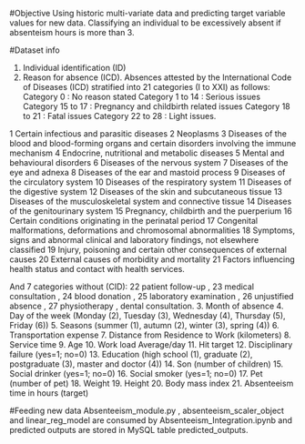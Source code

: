 #Objective
Using historic multi-variate data and predicting target variable values for new data.
Classifying an individual to be excessively absent if absenteism hours is more than 3.

#Dataset info

1. Individual identification (ID)
2. Reason for absence (ICD).
Absences attested by the International Code of Diseases (ICD) stratified into 21 categories (I to XXI) as follows:
Category 0 : No reason stated
Category 1 to 14 : Serious issues
Category 15 to 17 : Pregnancy and childbirth related issues
Category 18 to 21 : Fatal issues
Category 22 to 28 : Light issues.

1 Certain infectious and parasitic diseases
2 Neoplasms
3 Diseases of the blood and blood-forming organs and certain disorders involving the immune mechanism
4 Endocrine, nutritional and metabolic diseases
5 Mental and behavioural disorders
6 Diseases of the nervous system
7 Diseases of the eye and adnexa
8 Diseases of the ear and mastoid process
9 Diseases of the circulatory system
10 Diseases of the respiratory system
11 Diseases of the digestive system
12 Diseases of the skin and subcutaneous tissue
13 Diseases of the musculoskeletal system and connective tissue
14 Diseases of the genitourinary system
15 Pregnancy, childbirth and the puerperium
16 Certain conditions originating in the perinatal period
17 Congenital malformations, deformations and chromosomal abnormalities
18 Symptoms, signs and abnormal clinical and laboratory findings, not elsewhere classified
19 Injury, poisoning and certain other consequences of external causes
20 External causes of morbidity and mortality
21 Factors influencing health status and contact with health services.

And 7 categories without (CID):
22 patient follow-up , 
23 medical consultation , 
24 blood donation ,
25 laboratory examination , 
26 unjustified absence , 
27 physiotherapy ,
dental consultation.
3. Month of absence
4. Day of the week (Monday (2), Tuesday (3), Wednesday (4), Thursday (5), Friday (6))
5. Seasons (summer (1), autumn (2), winter (3), spring (4))
6. Transportation expense
7. Distance from Residence to Work (kilometers)
8. Service time
9. Age
10. Work load Average/day
11. Hit target
12. Disciplinary failure (yes=1; no=0)
13. Education (high school (1), graduate (2), postgraduate (3), master and doctor (4))
14. Son (number of children)
15. Social drinker (yes=1; no=0)
16. Social smoker (yes=1; no=0)
17. Pet (number of pet)
18. Weight
19. Height
20. Body mass index
21. Absenteeism time in hours (target)

#Feeding new data 
Absenteeism_module.py , absenteeism_scaler_object and linear_reg_model are consumed by Absenteeism_Integration.ipynb and predicted outputs are stored in MySQL table predicted_outputs.
